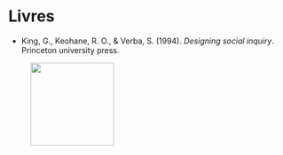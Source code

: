 # Livres

- King, G., Keohane, R. O., & Verba, S. (1994). *Designing social inquiry*. Princeton university press.

<figure>
  <img src="https://github.com/svmiller/post8000/raw/master/_images/dsi.jpg" width="150" align=right/>
</figure>

